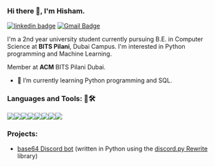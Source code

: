 ### Hi there 👋, I'm Hisham.

[![linkedin badge](https://img.shields.io/badge/Hisham-30302f?style=flat&logo=linkedin)](https://www.linkedin.com/in/hisham-m-2874101bb/)
[![Gmail Badge](https://img.shields.io/badge/hisham02x@gmail.com-30302f?style=flat&logo=Gmail&logoColor=red)](mailto:hisham02x@gmail.com)

I'm a 2nd year university student currently pursuing B.E. in Computer Science at <b>BITS Pilani</b>, Dubai Campus. I'm interested in Python programming and Machine Learning.

Member at <b>ACM</b> BITS Pilani Dubai.

- 🌱 I’m currently learning Python programming and SQL.

<h3 align="left">Languages and Tools: 📄🛠</h3>

<p align="left"> <img src="https://img.icons8.com/fluent/48/4a90e2/github.png"/><img src="https://img.icons8.com/color/48/4a90e2/git.png"/><img src="https://img.icons8.com/color/48/4a90e2/python--v1.png"/><img src="https://img.icons8.com/color/48/000000/java-coffee-cup-logo--v1.png"/><img src="https://img.icons8.com/color/48/000000/pycharm.png"/><img src="https://img.icons8.com/color/48/000000/intellij-idea.png"/><img src="https://img.icons8.com/color/48/4a90e2/visual-studio-code-2019.png"/><img src="https://img.icons8.com/color/48/000000/discord-logo.png"/></p>
<h3 align="left">Projects:</h3>

- [base64 Discord bot](https://github.com/hisham02x/base64-bot) (written in Python using the [discord.py Rewrite](https://discordpy.readthedocs.io/en/rewrite/) library)
